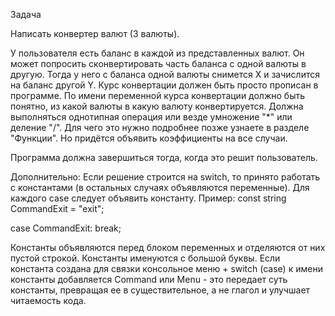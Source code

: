 Задача

Написать конвертер валют (3 валюты).

У пользователя есть баланс в каждой из представленных валют. Он может попросить сконвертировать часть баланса с одной валюты в другую. Тогда у него с баланса одной валюты снимется X и зачислится на баланс другой Y. Курс конвертации должен быть просто прописан в программе.
По имени переменной курса конвертации должно быть понятно, из какой валюты в какую валюту конвертируется.
Должна выполняться однотипная операция или везде умножение "*" или деление "/". Для чего это нужно подробнее позже узнаете в разделе "Функции". Но придётся объявить коэффициенты на все случаи.

Программа должна завершиться тогда, когда это решит пользователь.

Дополнительно: Если решение строится на switch, то принято работать с константами (в остальных случаях объявляются переменные). Для каждого case следует объявить константу.
Пример:
const string CommandExit = "exit";

case CommandExit:
break;

Константы объявляются перед блоком переменных и отделяются от них пустой строкой. Константы именуются с большой буквы. Если константа создана для связки консольное меню + switch (case) к имени константы добавляется Command или Menu - это передает суть константы, превращая ее в существительное, а не глагол и улучшает читаемость кода.
